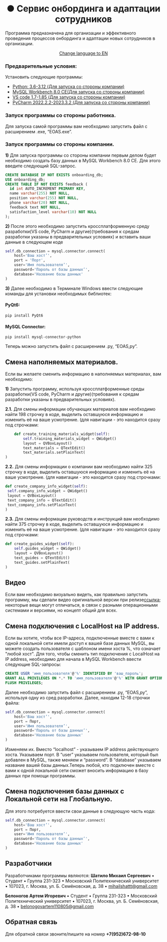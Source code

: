 <h1 align="center">● Сервис онбординга и адаптации сотрудников </h1>

Программа предназначена для организации и эффективного проведения процессов онбординга и адаптации новых сотрудников в организации. 

<p align='center'>
<a href ='readme_en.md' style='border:solid; padding:3px; border-color:white; border-radius:5px'>Change language to EN</a>
</p>

### Предварительные условия:
Установить следующие программы:
 - [Python: 3.6-3.12 (Для запуска со стороны компании)](https://www.python.org/downloads/release/python-3120/)
 - [MySQL Workbench 8.0 CE(Для запуска со стороны компании)](https://downloads.mysql.com/archives/workbench/)
 - [VS code 1.7-1.85 (Для запуска со стороны компании)](https://code.visualstudio.com/download)
 - [PyCharm 2022.2.2-2023.3.2 (Для запуска со стороны компании)](https://pycharm-community-edition.en.softonic.com)

### Запуск программы со стороны работника.
Для запуска самой программы вам необходимо запустить файл с расширением .exe, “EOAS.exe”.

### Запуск программы со стороны компании.
**1)** Для запуска программы со стороны компании первым делом будет необходимо создать базу данных в MySQL Workbench 8.0 CE. Для этого введите следующий SQL-запрос.


```sql
CREATE DATABASE IF NOT EXISTS onboarding_db;
USE onboarding_db;
CREATE TABLE IF NOT EXISTS feedback (
  id int AUTO_INCREMENT PRIMARY KEY,
  name varchar(255) NOT NULL,
  position varchar(255) NOT NULL,
  phone varchar(20) NOT NULL,
  feedback text NOT NULL,
  satisfaction_level varchar(10) NOT NULL
);
```

**2)** После этого необходимо запустить кроссплатформенную среду разработки(VS code, PyCharm и другие)(требования к средам разработки указаны в предварительных условиях) и вставить ваши данные в следующем коде
```python
self.db_connection = mysql.connector.connect(
    host='Ваш хост’',
    port = 'Порт', 
    user='Имя пользователя’',
    password='Пароль от базы данных’',
    database='Название базы данных'  
)
```
**3)** Далее необходимо в Терминале Windows ввести следующие команды для установки необходимых библиотек:
#### PyQt6:
```shell
pip install PyQt6
```
#### MySQL Connector:
```shell
pip install mysql-connector-python
```
Теперь можно запустить файл с расширением .py, “EOAS,py”.

## Смена наполняемых материалов.
Если вы желаете сменить информацию в наполняемых материалах, вам необходимо:

**1)** Запустить программу, используя кроссплатформенные среды разработки(VS code, PyCharm и другие)(требования к средам разработки указаны в предварительных условиях).

**2.1.** Для смены информации обучающих материалов вам необходимо найти 198 строчку в коде, выделить оставшуюся информацию и изменить её на ваше усмотрение. 
(для навигации - это находится сразу под строчками:
```python
    def create_training_materials_widget(self):
        self.training_materials_widget = QWidget()
        layout = QVBoxLayout()
        text_materials = QTextEdit()
        text_materials.setPlainText(
)
```

**2.2.** Для смены информации о компании вам необходимо найти 325 строчку в коде, выделить оставшуюся информацию и изменить её на ваше усмотрение. 
(для навигации - это находится сразу под строчками:
   ```python
def create_company_info_widget(self):
    self.company_info_widget = QWidget()
    layout = QVBoxLayout()
    text_company_info = QTextEdit()
    text_company_info.setPlainText(
)
```

**2.3.** Для смены информации руководств и инструкций вам необходимо найти 375 строчку в коде, выделить оставшуюся информацию и изменить её на ваше усмотрение. 
(для навигации - это находится сразу под строчками:
```python
def create_guides_widget(self):
    self.guides_widget = QWidget()
    layout = QVBoxLayout()
    text_guides = QTextEdit()
    text_guides.setPlainText(
)
```


## Видео
Если вам необходимо визуально видеть, как правильно запустить программу, мы сделали видео оригинальной версии при релизе[ссылка](https://www.youtube.com/watch?v=-q8mcdRpf_M); некоторые вещи могут отличаться, в связи с разными операционными системами и версиями, но концепт общий для всех.

## Смена подключения с LocalHost на IP address.
Если вы хотите, чтобы все IP-адреса, подключенные вместе с вами к одной локальной сети имели доступ к вашей базе данных MySQL, вы можете создать пользователя с шаблоном имени хоста %, что означает "любой хост".
Для того, чтобы сменить тип подключения с LocalHost на IP address, необходимо для начала в MySQL Workbench ввести следующие SQL-запросы:
```sql
CREATE USER 'имя_пользователя'@'%' IDENTIFIED BY 'ваш_пароль';
GRANT ALL PRIVILEGES ON *.* TO 'имя_пользователя'@'%' WITH GRANT OPTION;
FLUSH PRIVILEGES;
```
Далее необходимо запустить файл с расширением .py, “EOAS,py”, используя одну из сред разработки. Далее, находим 12-18 строчки файла:
```python
self.db_connection = mysql.connector.connect(
    host='Ваш хост’',
    port = Порт, 
    user='Имя пользователя’',
    password='Пароль от базы данных’',
    database='Название базы данных'  
)

```
Изменяем их. Вместо “localhost” - указываем IP address действующего хоста. Указываем порт. В “user” указываем пользователя, который был добавлен в MySQL, также меняем и “password”. В “database” указываем название вашей базы данных.Теперь любой, кто подключен вместе с вами к одной локальной сети сможет вносить информацию в базу данных при помощи программы.

## Смена подключения базы данных с Локальной сети на Глобальную.
Для этого потребуется ввести свои данные в следующую часть кода:
```python
self.db_connection = mysql.connector.connect(
    host='Ваш хост’',
    port = Порт, 
    user='Имя пользователя’',
    password='Пароль от базы данных’',
    database='Название базы данных'  
)
```


## Разработчики
Разработчиками программы являются:
**Шатило Михаил Сергеевич**
•	Студент
•	Группа 231-323
•	Московский Политехнический университет
•	107023, г. Москва, ул. Б. Семёновская, д. 38
•	mihailshattt@gmail.com

**Белоногов Артем Игоревич**
•	Студент
•	Группа 231-323
•	Московский Политехнический университет
•	107023, г. Москва, ул. Б. Семёновская, д. 38
•	belonogovartem110805@gmail.com

## Обратная связь
Для обратной связи звоните/пишите на номер **+7(952)672-98-10**